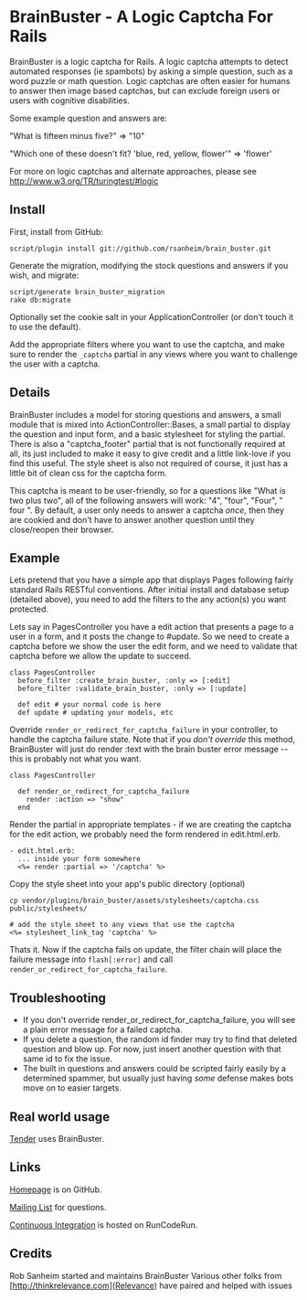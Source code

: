 BrainBuster - A Logic Captcha For Rails
=======================================

BrainBuster is a logic captcha for Rails.  A logic captcha attempts to detect automated responses (ie spambots) by asking a simple question, such as a word puzzle or math question.  Logic captchas are often easier for humans to answer then image based captchas, but can exclude foreign users or users with cognitive disabilities.  

Some example question and answers are:

"What is fifteen minus five?" => "10"

"Which one of these doesn't fit? 'blue, red, yellow, flower'" => 'flower'

For more on logic captchas and alternate approaches, please see http://www.w3.org/TR/turingtest/#logic

Install
-------

First, install from GitHub:

    script/plugin install git://github.com/rsanheim/brain_buster.git
  
Generate the migration, modifying the stock questions and answers if you wish, and migrate:

    script/generate brain_buster_migration 
    rake db:migrate
    
Optionally set the cookie salt in your ApplicationController (or don't touch it to use the default).  

Add the appropriate filters where you want to use the captcha, and make sure to render the `_captcha` partial in any views where you want to challenge the user with a captcha.  

Details
-------

BrainBuster includes a model for storing questions and answers, a small module that is mixed into ActionController::Bases, a small partial to display the question and input form, and a basic stylesheet for styling the partial.  There is also a "captcha_footer" partial that is not functionally required at all, its just included to make it easy to give credit and a little link-love if you find this useful.  The style sheet is also not required of course, it just has a little bit of clean css for the captcha form.

This captcha is meant to be user-friendly, so for a questions like "What is two plus two", all of the following answers will work: "4", "four", "Four", "   four   ".  By default, a user only needs to answer a captcha _once_, then they are cookied and don't have to answer another question until they close/reopen their browser.

Example
-------

Lets pretend that you have a simple app that displays Pages following fairly standard Rails RESTful conventions.  After initial install and database setup (detailed above), you need to add the filters to the any action(s) you want protected.  

Lets say in PagesController you have a edit action that presents a page to a user in a form, and it posts the change to #update.  So we need to create a captcha before we show the user the edit form, and we need to validate that captcha before we allow the update to succeed.

    class PagesController
      before_filter :create_brain_buster, :only => [:edit]
      before_filter :validate_brain_buster, :only => [:update]
      
      def edit # your normal code is here
      def update # updating your models, etc

Override `render_or_redirect_for_captcha_failure` in your controller, to handle the captcha failure state.  Note that if you *don't override* this method, BrainBuster will just do render :text with the brain buster error message -- this is probably not what you want.

    class PagesController
      
      def render_or_redirect_for_captcha_failure
        render :action => "show"
      end


Render the partial in appropriate templates - if we are creating the captcha for the edit action, we probably need the form rendered in edit.html.erb.

    - edit.html.erb:
      ... inside your form somewhere
      <%= render :partial => '/captcha' %> 

Copy the style sheet into your app's public directory (optional)

    cp vendor/plugins/brain_buster/assets/stylesheets/captcha.css public/stylesheets/             

    # add the style sheet to any views that use the captcha
    <%= stylesheet_link_tag 'captcha' %>

Thats it.  Now if the captcha fails on update, the filter chain will place the failure message into `flash[:error]` and call `render_or_redirect_for_captcha_failure`.  

Troubleshooting
---------------

* If you don't override render_or_redirect_for_captcha_failure, you will see a plain error message for a failed captcha.
* If you delete a question, the random id finder may try to find that deleted question and blow up.  For now, just insert another question with that same id to fix the issue.
* The built in questions and answers could be scripted fairly easily by a determined spammer, but usually just having _some_ defense makes bots move on to easier targets.

Real world usage
----------------
[Tender](https://help.tenderapp.com) uses BrainBuster.

Links
-----
[Homepage](http://github.com/rsanheim/brain_buster) is on GitHub.

[Mailing List](http://groups.google.com/group/brainbuster-discuss) for questions.

[Continuous Integration](http://runcoderun.com/rsanheim/brain_buster) is hosted on RunCodeRun.

Credits
-------
Rob Sanheim started and maintains BrainBuster
Various other folks from [http://thinkrelevance.com](Relevance) have paired and helped with issues